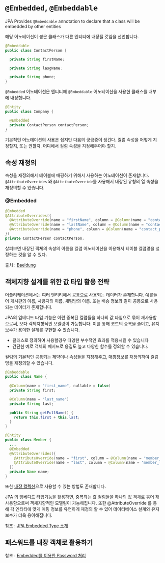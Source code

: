 # `@Embedded`, `@Embeddable`

JPA Provides `@Embeddable` annotation to declare that a class will be embedded by other entities

해당 어노테이션이 붙은 클래스가 다른 엔티티에 내장될 것임을 선언합니다.

```java
@Embeddable
public class ContactPerson {

  private String firstName;

  private String lasgName;

  private String phone;
}
```

`@Embedded` 어노테이션은 엔티티에 `@Embeddable` 어노테이션을 사용한 클래스를 내부에 내장합니다.

```java
@Entity
public class Company {

  @Embedded
  private ContactPerson contactPerson;
}
```

기본적인 어노테이션의 사용은 쉽지만 다음의 궁금증이 생긴다. 컬럼 속성을 어떻게 지정할지, 또는 안할지. 어디에서 컬럼 속성을 지정해주어야 할지.

## 속성 재정의

속성을 재정의해서 테이블에 매핑하기 위해서 사용하는 어노테이션이 존재합니다.
`@AttributeOverrides` 와 `@AttributeOverride`를 사용해서 내장된 유형의 열 속성을 재정의할 수 있습니다.

### @Embedded

```java
@Embedded
@AttributeOverrides({
  @AttributeOverride(name = "firstName", column = @Column(name = "contact_first_name")),
  @AttributeOverride(name = "lastName", column = @Column(name = "contact_last_name")),
  @AttributeOverride(name = "phone", column = @Column(name = "contact_phone"))
})
private ContactPerson contactPerson;
```

살펴보면 내장된 객체의 속성의 이름을 컬럼 어노테이션을 이용해서 테이블 컬럼명을 설정하는 것을 알 수 있다.

출처 : [Baeldung](https://www.baeldung.com/jpa-embedded-embeddable)

## 객체지향 설계를 위한 값 타입 활용 전략

어플리케이션에서는 여러 엔티티에서 공통으로 사용되는 데이터가 존재합니다. 예를들어 게시판의 이름, 사용자의 이름, 채팅방의 이름. 또는 배송 정보와 같이 공통으로 사용되는 데이터가 존재합니다.

JPA의 임베디드 타입 기능은 이런 중복된 컬럼들을 하나의 값 타입으로 묶어 재사용함으로써, 보다 객체지향적인 모델링이 가능합니다. 이를 통해 코드의 중복을 줄이고, 유지보수가 용이한 설계를 구현할 수 있습니다.

- 클래스로 정의하여 사용할경우 다양한 부수적인 효과를 적용시킬 수 있습니다
- 간단한 예로 객체의 메서드로 응집도 높고 다양한 함수를 정의할 수 있습니다.

컬럼의 기본적인 공통되는 제약이나 속성들을 지정해주고, 매핑정보를 재정의하여 컬럼명을 재정의할 수 있습니다.

```java
@Embeddable
public class Name {
  
  @Column(name = "first_name", nullable = false)
  private String first;

  @Column(name = "last_name")
  private String last;

  public String getFullName() {
    return this.first + this.last;
  }
}

@Entity
public class Member {
  ...
  @Embedded
  @AttributeOverrides({
    @AttributeOverride(name = "first", column = @Column(name = "member_first_name", length = 5)),
    @AttributeOverride(name = "last", column = @Column(name = "member_last_name")),
  })
  private Name name;
}
```

또한 [내장 컬렉션](https://www.baeldung.com/jpa-attributeoverride)으로 사용할 수 있는 방법도 존재합니다.

JPA 의 임베디드 타입기능을 활용하면, 중복되는 값 컬럼들을 하나의 값 객체로 묶어 재사용함으로써 객체지향적인 모델링이 가능해집니다. 또한 @AttributeOverride 를 통해 각 엔티티에 맞게 매핑 정보를 유연하게 재정의 할 수 있어 데이터베이스 설계와 유지보수가 더욱 용이해집니다.

참조 : [JPA Embedded Type 소개](https://cheese10yun.github.io/jpa-embedded/)
## 패스워드를 내장 객체로 활용하기

참조 : [Embedded를 이용한 Password 처리](https://cheese10yun.github.io/spring-jpa-best-04/)